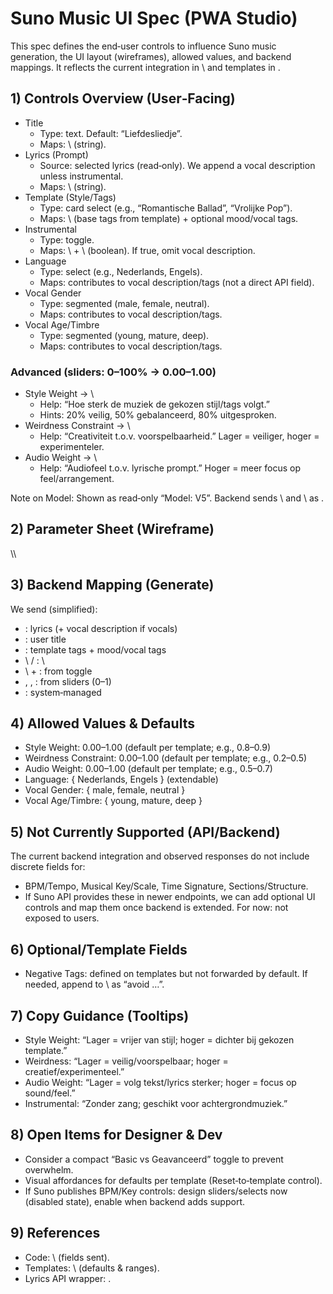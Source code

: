 # Suno Music UI Spec (PWA Studio)

This spec defines the end‑user controls to influence Suno music generation, the UI layout (wireframes), allowed values, and backend mappings. It reflects the current integration in \ and templates in \.

## 1) Controls Overview (User‑Facing)
- Title
  - Type: text. Default: “Liefdesliedje”.
  - Maps: \ (string).
- Lyrics (Prompt)
  - Source: selected lyrics (read‑only). We append a vocal description unless instrumental.
  - Maps: \ (string).
- Template (Style/Tags)
  - Type: card select (e.g., “Romantische Ballad”, “Vrolijke Pop”).
  - Maps: \ (base tags from template) + optional mood/vocal tags.
- Instrumental
  - Type: toggle.
  - Maps: \ + \ (boolean). If true, omit vocal description.
- Language
  - Type: select (e.g., Nederlands, Engels).
  - Maps: contributes to vocal description/tags (not a direct API field).
- Vocal Gender
  - Type: segmented (male, female, neutral).
  - Maps: contributes to vocal description/tags.
- Vocal Age/Timbre
  - Type: segmented (young, mature, deep).
  - Maps: contributes to vocal description/tags.

### Advanced (sliders: 0–100% → 0.00–1.00)
- Style Weight → \
  - Help: “Hoe sterk de muziek de gekozen stijl/tags volgt.”
  - Hints: 20% veilig, 50% gebalanceerd, 80% uitgesproken.
- Weirdness Constraint → \
  - Help: “Creativiteit t.o.v. voorspelbaarheid.” Lager = veiliger, hoger = experimenteler.
- Audio Weight → \
  - Help: “Audiofeel t.o.v. lyrische prompt.” Hoger = meer focus op feel/arrangement.

Note on Model: Shown as read‑only “Model: V5”. Backend sends \ and \ as \.

## 2) Parameter Sheet (Wireframe)
\\\

## 3) Backend Mapping (Generate)
We send (simplified):
- \: lyrics (+ vocal description if vocals)
- \: user title
- \: template tags + mood/vocal tags
- \ / \: \
- \ + \: from toggle
- \, \, \: from sliders (0–1)
- \: system‑managed

## 4) Allowed Values & Defaults
- Style Weight: 0.00–1.00 (default per template; e.g., 0.8–0.9)
- Weirdness Constraint: 0.00–1.00 (default per template; e.g., 0.2–0.5)
- Audio Weight: 0.00–1.00 (default per template; e.g., 0.5–0.7)
- Language: { Nederlands, Engels } (extendable)
- Vocal Gender: { male, female, neutral }
- Vocal Age/Timbre: { young, mature, deep }

## 5) Not Currently Supported (API/Backend)
The current backend integration and observed responses do not include discrete fields for:
- BPM/Tempo, Musical Key/Scale, Time Signature, Sections/Structure.
- If Suno API provides these in newer endpoints, we can add optional UI controls and map them once backend is extended. For now: not exposed to users.

## 6) Optional/Template Fields
- Negative Tags: defined on templates but not forwarded by default. If needed, append to \ as “avoid …”.

## 7) Copy Guidance (Tooltips)
- Style Weight: “Lager = vrijer van stijl; hoger = dichter bij gekozen template.”
- Weirdness: “Lager = veilig/voorspelbaar; hoger = creatief/experimenteel.”
- Audio Weight: “Lager = volg tekst/lyrics sterker; hoger = focus op sound/feel.”
- Instrumental: “Zonder zang; geschikt voor achtergrondmuziek.”

## 8) Open Items for Designer & Dev
- Consider a compact “Basic vs Geavanceerd” toggle to prevent overwhelm.
- Visual affordances for defaults per template (Reset‑to‑template control).
- If Suno publishes BPM/Key controls: design sliders/selects now (disabled state), enable when backend adds support.

## 9) References
- Code: \ (fields sent).
- Templates: \ (defaults & ranges).
- Lyrics API wrapper: \.
